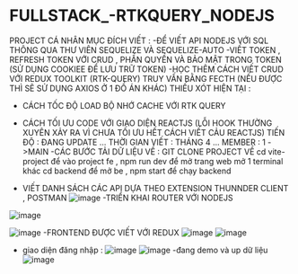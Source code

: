 # FULLSTACK_-RTKQUERY_NODEJS
PROJECT CÁ NHÂN
MỤC ĐÍCH VIẾT :
-ĐỂ VIẾT API NODEJS VỚI SQL THÔNG QUA THƯ VIÊN SEQUELIZE VÀ SEQUELIZE-AUTO 
-VIẾT TOKEN , REFRESH TOKEN VỚI  CRUD , PHẦN QUYỀN VÀ BẢO MẬT TRONG TOKEN (SỬ DỤNG COOKIEE ĐỂ LƯU TRỮ TOKEN)
-HỌC THÊM CÁCH VIẾT CRUD VỚI REDUX TOOLKIT (RTK-QUERY) TRUY VẤN BẰNG FECTH (NẾU ĐƯỢC THÌ SẼ SỬ DỤNG AXIOS Ở 1 ĐỒ ÁN KHÁC)
THIẾU XÓT HIỆN TẠI :
- CÁCH TỐC ĐỘ LOAD BỘ NHỚ CACHE VỚI RTK QUERY
- CÁCH TỐI ƯU CODE VỚI GIAO DIỆN REACTJS (LỖI HOOK THƯỜNG XUYÊN XẢY RA VÌ CHƯA TỐI ƯU HẾT CÁCH VIẾT CẢU REACTJS)
TIẾN ĐỘ : ĐANG UPDATE ...
THỜI GIAN VIẾT : THÁNG 4 ...
MEMBER : 1 ->MAIN
-CÁC BƯỚC TẢI DỮ LIỆU VỀ :
GIT CLONE PROJECT VỀ 
cd vite-project để vào project fe , npm run dev để mở trang web 
mở 1 terminal khác cd backend để mở be , npm start để chạy backend 
 
 - VIẾT DANH SÁCH CÁC API DỰA THEO EXTENSION THUNNDER CLIENT , POSTMAN 
![image](https://github.com/huu77/FULLSTACK_-RTKQUERY_NODEJS/assets/97447370/cb0b2c4b-e947-41ba-987b-bc4fb0e638bc)
-TRIỂN KHAI ROUTER VỚI NODEJS

![image](https://github.com/huu77/FULLSTACK_-RTKQUERY_NODEJS/assets/97447370/aa0bd735-ba60-40fb-be4b-fc6934b3af84)

![image](https://github.com/huu77/FULLSTACK_-RTKQUERY_NODEJS/assets/97447370/33bbfd8e-bc3f-408c-82f3-fea1e32ec38a)
 -FRONTEND ĐƯỢC VIẾT VỚI REDUX
 ![image](https://github.com/huu77/FULLSTACK_-RTKQUERY_NODEJS/assets/97447370/cd1ef87f-3760-436c-875a-aa21fbae5b12)
![image](https://github.com/huu77/FULLSTACK_-RTKQUERY_NODEJS/assets/97447370/5b3c2640-dc95-4e5f-b72a-9ad9a5676e45)
- giao diện đăng nhập :
 ![image](https://github.com/huu77/FULLSTACK_-RTKQUERY_NODEJS/assets/97447370/df7f6b72-8ad9-4bf0-a762-9559a8336f80)
![image](https://github.com/huu77/FULLSTACK_-RTKQUERY_NODEJS/assets/97447370/dd435107-cbc1-42d7-8108-e3aaa3533e5d)
 -đang demo và up dữ liệu
 ![image](https://github.com/huu77/FULLSTACK_-RTKQUERY_NODEJS/assets/97447370/25256f60-c7bf-4e1a-bdd4-2c5a56313dc0)
